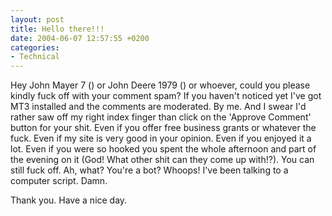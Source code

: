 ```yaml
---
layout: post
title: Hello there!!!
date: 2004-06-07 12:57:55 +0200
categories:
- Technical
---
```

Hey John Mayer 7 (<a href="mailto:" title="Here spambottie, here, here!"></a>) or John Deere 1979 (<a href="mailto:" title="Yes, spambottie, come, eat his address!"></a>) or whoever, could you please kindly fuck off with your comment spam? If you haven't noticed yet I've got MT3 installed and the comments are moderated. By me. And I swear I'd rather saw off my right index finger than click on the 'Approve Comment' button for your shit. Even if you offer free business grants or whatever the fuck. Even if my site is very good in your opinion. Even if you enjoyed it a lot. Even if you were so hooked you spent the whole afternoon and part of the evening on it (God! What other shit can they come up with!?). You can still fuck off. Ah, what? You're a bot? Whoops! I've been talking to a computer script. Damn.

Thank you. Have a nice day.

